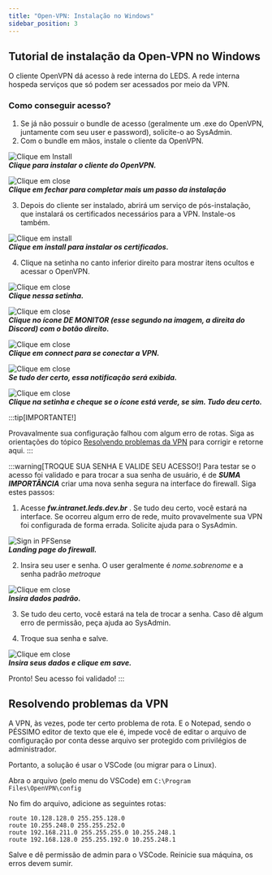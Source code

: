 ```yaml
---
title: "Open-VPN: Instalação no Windows"
sidebar_position: 3
---
```

## Tutorial de instalação da Open-VPN no Windows
O cliente OpenVPN dá acesso à rede interna do LEDS. A rede interna hospeda serviços que só podem ser acessados por meio da VPN.

### Como conseguir acesso?
1. Se já nâo possuir o bundle de acesso (geralmente um .exe do OpenVPN, juntamente com seu user e password), solicite-o ao SysAdmin.
2. Com o bundle em mãos, instale o cliente da OpenVPN.

![Clique em Install](media/guia-01.png)  
**_Clique para instalar o cliente do OpenVPN._**

![Clique em close](media/guia-02.png)  
**_Clique em fechar para completar mais um passo da instalação_**

3. Depois do cliente ser instalado, abrirá um serviço de pós-instalação, que instalará os certificados necessários para a VPN. Instale-os também.

![Clique em install](media/guia-03.png)  
**_Clique em install para instalar os certificados._**

4. Clique na setinha no canto inferior direito para mostrar itens ocultos e acessar o OpenVPN.

![Clique em close](media/guia-04.png)  
**_Clique nessa setinha._**

![Clique em close](media/guia-05.png)  
**_Clique no ícone DE MONITOR (esse segundo na imagem, a direita do Discord) com o botão direito._**

![Clique em close](media/guia-06.png)  
**_Clique em connect para se conectar a VPN._**

![Clique em close](media/guia-07.png)  
**_Se tudo der certo, essa notificação será exibida._**

![Clique em close](media/guia-08.png)  
**_Clique na setinha e cheque se o ícone está verde, se sim. Tudo deu certo._**

:::tip[IMPORTANTE!]

Provavalmente sua configuração falhou com algum erro de rotas. Siga as orientações do tópico [Resolvendo problemas da VPN](#resolvendo-problemas-da-vpn) para corrigir e retorne aqui.
:::

:::warning[TROQUE SUA SENHA E VALIDE SEU ACESSO!]
Para testar se o acesso foi validado e para trocar a sua senha de usuário, é de _**SUMA IMPORTÂNCIA**_ criar uma nova senha segura na interface do firewall. Siga estes passos:

1. Acesse *__fw.intranet.leds.dev.br__* . Se tudo deu certo, você estará na interface. Se ocorreu algum erro de rede, muito provavelmente sua VPN foi configurada de forma errada. Solicite ajuda para o SysAdmin.

![Sign in PFSense](media/guia-09.png)  
**_Landing page do firewall._**


2. Insira seu user e senha. O user geralmente é *nome.sobrenome* e a senha padrâo *metroque*

![Clique em close](media/guia-90.png)  
**_Insira dados padrão._**

3. Se tudo deu certo, você estará na tela de trocar a senha. Caso dê algum erro de permissão, peça ajuda ao SysAdmin.

4. Troque sua senha e salve.

![Clique em close](media/guia91.png)  
**_Insira seus dados e clique em save._**


Pronto! Seu acesso foi validado!
:::


## Resolvendo problemas da VPN

A VPN, às vezes, pode ter certo problema de rota. E o Notepad, sendo o PÉSSIMO editor de texto que ele é, impede você de editar o arquivo de configuração por conta desse arquivo ser protegido com privilégios de administrador.

Portanto, a solução é usar o VSCode (ou migrar para o Linux).

Abra o arquivo (pelo menu do VSCode) em `C:\Program Files\OpenVPN\config`

No fim do arquivo, adicione as seguintes rotas:
```
route 10.128.128.0 255.255.128.0
route 10.255.248.0 255.255.252.0
route 192.168.211.0 255.255.255.0 10.255.248.1
route 192.168.128.0 255.255.192.0 10.255.248.1
```

Salve e dê permissão de admin para o VSCode. Reinicie sua máquina, os erros devem sumir.

